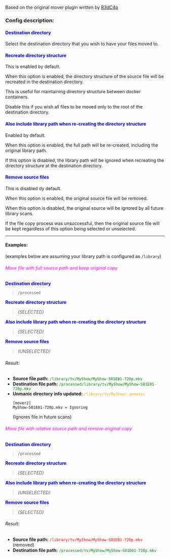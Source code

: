 
Based on the original mover plugin written by [R3dC4p](https://github.com/R3dC4p)


### Config description:

#### <span style="color:blue">Destination directory</span>
Select the destination directory that you wish to have your files moved to.

#### <span style="color:blue">Recreate directory structure</span>
This is enabled by default.

When this option is enabled, the directory structure of the source file will be recreated in the destination directory.

This is useful for maintaining directory structure between docker containers.

Disable this if you wish all files to be moved only to the root of the destination directory.

#### <span style="color:blue">Also include library path when re-creating the directory structure</span>
Enabled by default.

When this option is enabled, the full path will be re-created, including the original library path.

If this option is disabled, the library path will be ignored when recreating the directory structure at the destination directory.

#### <span style="color:blue">Remove source files</span>
This is disabled dy default.

When this option is enabled, the original source file will be removed.

When this option is disabled, the original source will be ignored by all future library scans.

If the file copy process was unsuccessful, then the original source file will be kept regardless of this option being selected or unselected.

---

#### Examples:
(examples below are assuming your library path is configured as `/library`)

###### <span style="color:magenta">Move file with full source path and keep original copy</span>
**<span style="color:blue">Destination directory</span>**
> `/processed`

**<span style="color:blue">Recreate directory structure</span>**
> *(SELECTED)*

**<span style="color:blue">Also include library path when re-creating the directory structure</span>**
> *(SELECTED)*

**<span style="color:blue">Remove source files</span>**
> *(UNSELECTED)*

###### Result:
- **Source file path:** <span style="color:green">`/library/tv/MyShow/MyShow-S01E01-720p.mkv`</span>
- **Destination file path:** <span style="color:green">`/processed/library/tv/MyShow/MyShow-S01E01-720p.mkv`</span>
- **Unmanic directory info updated:** <span style="color:orange">`/library/tv/MyShow/.unmanic`</span>
    ```
    [mover2]
    MyShow-S01E01-720p.mkv = Ignoring
    ```
    (Ignores file in future scans)

###### <span style="color:magenta">Move file with relative source path and remove original copy</span>
**<span style="color:blue">Destination directory</span>**
> `/processed`

**<span style="color:blue">Recreate directory structure</span>**
> *(SELECTED)*

**<span style="color:blue">Also include library path when re-creating the directory structure</span>**
> *(UNSELECTED)*

**<span style="color:blue">Remove source files</span>**
> *(SELECTED)*

###### Result:
- **Source file path:** <span style="color:red">`/library/tv/MyShow/MyShow-S01E01-720p.mkv`</span> (removed)
- **Destination file path:** <span style="color:green">`/processed/tv/MyShow/MyShow-S01E01-720p.mkv`</span>
